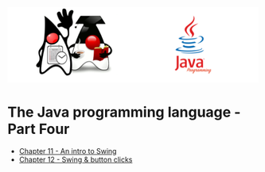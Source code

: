 ![](/assets/javarepologo.png)

# The Java programming language - Part Four

- [Chapter 11 - An intro to Swing](/src/com/irisida/lang/part04/chapter11)
- [Chapter 12 - Swing & button clicks](/src/com/irisida/lang/part04/chapter12)
